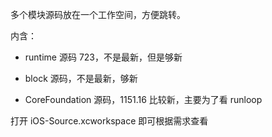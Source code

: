 多个模块源码放在一个工作空间，方便跳转。

内含：  
- runtime 源码 723，不是最新，但是够新

- block 源码，不是最新，够新

- CoreFoundation 源码，1151.16 比较新，主要为了看 runloop


打开 iOS-Source.xcworkspace 即可根据需求查看
